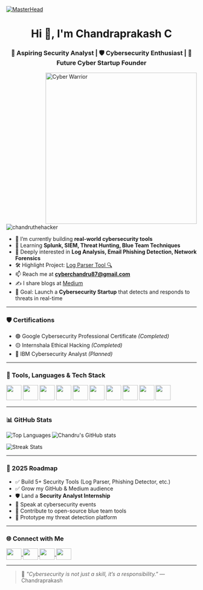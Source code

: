 [![MasterHead](https://firebasestorage.googleapis.com/v0/b/flexi-coding.appspot.com/o/dempgi7-520f8d5f-63d4-4453-8822-dbc149ae27f8.gif?alt=media&token=91c0c7b2-93c3-4029-b011-1a8703c5730d)](https://chandruthehacker.github.io/portfolio/)

<h1 align="center">Hi 👋, I'm Chandraprakash C</h1>
<h3 align="center">🔐 Aspiring Security Analyst | 🛡️ Cybersecurity Enthusiast | 🚀 Future Cyber Startup Founder</h3>

<img align="right" alt="Cyber Warrior" width="400" src="https://cdn.dribbble.com/users/2792418/screenshots/14640404/media/4f2be3bfa9b7726a4f62cc9f9f9ef6f8.gif">

<p align="left">
  <img src="https://komarev.com/ghpvc/?username=chandruthehacker&label=Profile%20views&color=0e75b6&style=flat" alt="chandruthehacker" />
</p>

- 🔭 I’m currently building **real-world cybersecurity tools**
- 🌱 Learning **Splunk, SIEM, Threat Hunting, Blue Team Techniques**
- 🧠 Deeply interested in **Log Analysis, Email Phishing Detection, Network Forensics**
- 🛠️ Highlight Project: [Log Parser Tool 🔍](https://github.com/chandruthehacker/log-parser)
- 📫 Reach me at **cyberchandru87@gmail.com**
- ✍️ I share blogs at [Medium](https://medium.com/@cyberchandru87)
- 🚀 Goal: Launch a **Cybersecurity Startup** that detects and responds to threats in real-time

---

### 🛡️ Certifications

- 🟢 Google Cybersecurity Professional Certificate *(Completed)*
- 🟡 Internshala Ethical Hacking *(Completed)*
- 🔵 IBM Cybersecurity Analyst *(Planned)*

---

### 🧰 Tools, Languages & Tech Stack

<p align="left">
  <img src="https://cdn.jsdelivr.net/gh/devicons/devicon/icons/python/python-original.svg" width="40" height="40"/>
  <img src="https://cdn.jsdelivr.net/gh/devicons/devicon/icons/linux/linux-original.svg" width="40" height="40"/>
  <img src="https://cdn.jsdelivr.net/gh/devicons/devicon/icons/bash/bash-original.svg" width="40" height="40"/>
  <img src="https://cdn.jsdelivr.net/gh/devicons/devicon/icons/mysql/mysql-original.svg" width="40" height="40"/>
  <img src="https://cdn.jsdelivr.net/gh/devicons/devicon/icons/git/git-original.svg" width="40" height="40"/>
  <img src="https://www.vectorlogo.zone/logos/w3_html5/w3_html5-icon.svg" width="40" height="40"/>
  <img src="https://www.vectorlogo.zone/logos/w3_css/w3_css-icon.svg" width="40" height="40"/>
  <img src="https://www.vectorlogo.zone/logos/wireshark/wireshark-icon.svg" width="40" height="40"/>
  <img src="https://www.vectorlogo.zone/logos/nmap/nmap-icon.svg" width="40" height="40"/>
  <img src="https://www.vectorlogo.zone/logos/splunk/splunk-icon.svg" width="40" height="40"/>
</p>

---

### 📊 GitHub Stats

<p>
  <img align="left" src="https://github-readme-stats.vercel.app/api/top-langs?username=chandruthehacker&show_icons=true&locale=en&layout=compact&theme=tokyonight" alt="Top Languages" />
</p>

<p>
  <img align="center" src="https://github-readme-stats.vercel.app/api?username=chandruthehacker&show_icons=true&theme=tokyonight" alt="Chandru's GitHub stats" />
</p>

<p>
  <img align="center" src="https://github-readme-streak-stats.herokuapp.com/?user=chandruthehacker&theme=tokyonight" alt="Streak Stats" />
</p>

---

### 🎯 2025 Roadmap

- ✅ Build 5+ Security Tools (Log Parser, Phishing Detector, etc.)
- ✅ Grow my GitHub & Medium audience
- 🛡️ Land a **Security Analyst Internship**
- 📢 Speak at cybersecurity events
- 🔧 Contribute to open-source blue team tools
- 🚀 Prototype my threat detection platform

---

### 🌐 Connect with Me

<p align="left">
  <a href="https://linkedin.com/in/chandraprakash87" target="blank">
    <img align="center" src="https://raw.githubusercontent.com/rahuldkjain/github-profile-readme-generator/master/src/images/icons/Social/linked-in-alt.svg" height="30" width="40" />
  </a>
  <a href="https://medium.com/@cyberchandru87" target="blank">
    <img align="center" src="https://raw.githubusercontent.com/rahuldkjain/github-profile-readme-generator/master/src/images/icons/Social/medium.svg" height="30" width="40" />
  </a>
   <a href="https://www.instagram.com/chandru_the_hacker" target="blank">
    <img align="center" src="https://raw.githubusercontent.com/rahuldkjain/github-profile-readme-generator/master/src/images/icons/Social/instagram.svg" height="30" width="40" />
  </a>
  <a href="https://chandruthehacker.github.io/portfolio/" target="blank">
    <img align="center" src="https://raw.githubusercontent.com/rahuldkjain/github-profile-readme-generator/master/src/images/icons/Social/website.svg" height="30" width="40" />
  </a>
</p>

---

> 🔐 *"Cybersecurity is not just a skill, it’s a responsibility."* — Chandraprakash
